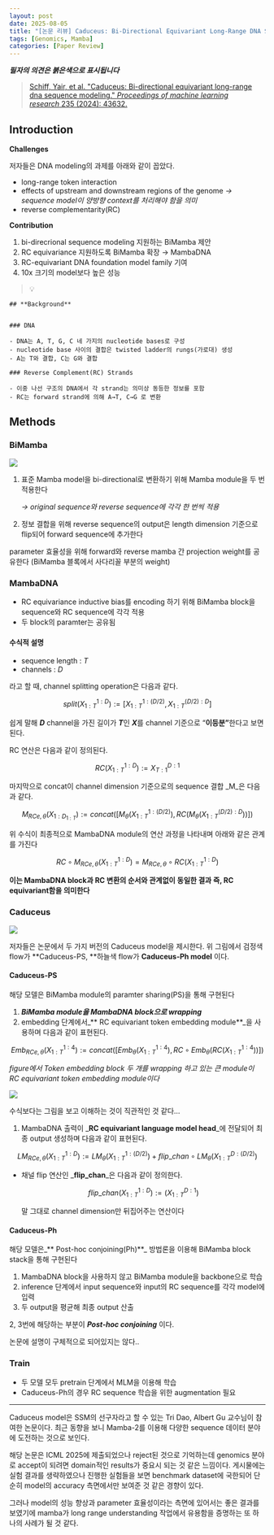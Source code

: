 ```yaml
---
layout: post
date: 2025-08-05
title: "[논문 리뷰] Caduceus: Bi-Directional Equivariant Long-Range DNA Sequence Modeling"
tags: [Genomics, Mamba]
categories: [Paper Review]
---
```


<span class="notion-red">_**필자의 의견은 붉은색으로 표시됩니다**_</span>


> [Schiff, Yair, et al. "Caduceus: Bi-directional equivariant long-range dna sequence modeling." ](https://pmc.ncbi.nlm.nih.gov/articles/PMC12189541/)[_Proceedings of machine learning research_](https://pmc.ncbi.nlm.nih.gov/articles/PMC12189541/)[ 235 (2024): 43632.](https://pmc.ncbi.nlm.nih.gov/articles/PMC12189541/)



## Introduction


**Challenges**


저자들은 DNA modeling의 과제를 아래와 같이 꼽았다.

- long-range token interaction
- effects of upstream and downstream regions of the genome 
_→ sequence model이 양방향 context를 처리해야 함을 의미_
- reverse complementarity(RC)

**Contribution**

1. bi-direcrional sequence modeling 지원하는 BiMamba 제안
1. RC equivariance 지원하도록 BiMamba 확장 → MambaDNA
1. RC-equivariant DNA foundation model family 기여
1. 10x 크기의 model보다 높은 성능

> 💡 


	## **Background**


	### DNA

	- DNA는 A, T, G, C 네 가지의 nucleotide bases로 구성
	- nucleotide base 사이의 결합은 twisted ladder의 rungs(가로대) 생성
	- A는 T와 결합, C는 G와 결합

	### Reverse Complement(RC) Strands

	- 이중 나선 구조의 DNA에서 각 strand는 의미상 동등한 정보를 포함
	- RC는 forward strand에 의해 A→T, C→G 로 변환


## Methods



### BiMamba


![](https://prod-files-secure.s3.us-west-2.amazonaws.com/542b861c-36a8-4051-84e5-8804b6728dba/2c247d59-7815-4980-99f0-8f0d21f445a7/image.png?X-Amz-Algorithm=AWS4-HMAC-SHA256&X-Amz-Content-Sha256=UNSIGNED-PAYLOAD&X-Amz-Credential=ASIAZI2LB466ZJOSHDZL%2F20250907%2Fus-west-2%2Fs3%2Faws4_request&X-Amz-Date=20250907T100105Z&X-Amz-Expires=3600&X-Amz-Security-Token=IQoJb3JpZ2luX2VjEDoaCXVzLXdlc3QtMiJHMEUCIAu0R4fMenvQK9Z3JDhmxo39KA43%2Fe5Apdx8WXPJxhldAiEAiG0zil02eQwFwCU%2FFNsOkGsyPVnvpPy%2FGQcv9%2BYllcAqiAQIo%2F%2F%2F%2F%2F%2F%2F%2F%2F%2F%2FARAAGgw2Mzc0MjMxODM4MDUiDE756AJh8UVs5UbuMSrcAxtMnxcSk0YFD6i0Z8JikFV2Fc6YroPAZ%2F0lEyB1xWtMDJYStnpCNDCpHcgntYx25g8ityg0BQ3lbduyTwbylLHuZxYvjmLckyRSgYitTExSEljwst3tFStyfeOJdIGGOJia2KIpN0DhxuiGOOa%2F9gBhqOrtK9cm3ixvmPT6NiUXcTmnI5ya977P0oK2Fsptcqo2jp00k%2Fb%2BX0dC7edLIEiS2vJACLBV%2B%2F9IoUfM3N0c70RVTNIdQDI9yZTnf9pzwz8oF%2FQ1l%2BxXSqb2b9Vn9ywOh1O3I9oO1FMS%2BQhIvCwjQHOIBbD0oYfIKwb%2FFUvOR%2Bergjva6IJlGhLSOAdnMqlUTNuVEEcGFrjD0DZ%2BDXUSokVVhWJkzzoP%2Bxod7FhlaXN7Vy5WaFGSX%2FBUscdyOC4iDRXjhtBLPAXSf4sSd%2B2Buo%2BX0pMg4c5vH9NWFrhqhu13DF%2FyfSkLbdFT9pS0xB1QnDtNDFD5DXt8We2tXL2QoiqBY4JkThtKpjzvqBqdaREJSJr6f7UnEhhiIWprrmdP3GBgYMjVr9x6LntMYl2sBYRC%2B5Or%2BATA3RfN5%2FYoxDkirOR%2F%2FTLDnYBbycjslDdrJQuGEiAYmNUfvu81xwuLoLV9o%2FCJ0%2FiJriBCMKas9cUGOqUBUohhA2XLb212XRQHub48467TUw25fXLvB0LCGUPP5cXpFWQWTVnGF2B4OYPqW1XyIjgnhPdNwiHS2dyKrdagQ1ruURHn6WODdlIBn%2Bv%2B87cuFShK8jbeqZKXYv8xqkysoQzJty2%2BPfuG7uk8%2B%2F0sP0pmxXbgUulqSgRNZZ7j8dxxsXnTSZOiIXolZDzYHrDeQb8tYszTYrMTMRQ7gzRh7a7XgNzL&X-Amz-Signature=04b96bf990e786d39819484956b38d848c32d85db21b566a99f2d36598a133ba&X-Amz-SignedHeaders=host&x-amz-checksum-mode=ENABLED&x-id=GetObject)

1. 표준 Mamba model을 bi-directional로 변환하기 위해 Mamba module을 두 번 적용한다

	_→ original sequence와 reverse sequence에 각각 한 번씩 적용_

1. 정보 결합을 위해 reverse sequence의 output은 length dimension 기준으로 flip되어 forward sequence에 추가한다

parameter 효율성을 위해 forward와 reverse mamba 간 projection weight를 공유한다 (BiMamba 블록에서 사다리꼴 부분의 weight)



### MambaDNA

- RC equivariance inductive bias를 encoding 하기 위해 BiMamba block을 sequence와 RC sequence에 각각 적용
- 두 block의 paramter는 공유됨


#### 수식적 설명

- sequence length : _T_
- channels : _D_

라고 할 때,  channel splitting operation은 다음과 같다.


$$
split(X^{1:D}_{1:T}):=[X^{1:(D/2)}_{1:T},X^{(D/2):D}_{1:T}]
$$


<span class="notion-red">쉽게 말해 </span><span class="notion-red">_**D**_</span><span class="notion-red"> channel을 가진 길이가 </span><span class="notion-red">_**T**_</span><span class="notion-red">인 </span><span class="notion-red">_**X**_</span><span class="notion-red">를 channel 기준으로 “</span><span class="notion-red">**이등분”**</span><span class="notion-red">한다고 보면 된다.</span>


RC 연산은 다음과 같이 정의된다.


$$
RC(X^{1:D}_{1:T}):=X^{D:1}_{T:1}
$$


마지막으로 concat이 channel dimension 기준으로의 sequence 결합 _M_은 다음과 같다.


$$
M_{RCe,\theta}(X_{1:D_{1:T}}):=concat([M_{\theta}(X^{1:(D/2)}_{1:T}),RC(M_{\theta}(X^{(D/2):D}_{1:T}))])
$$


위 수식이 최종적으로 MambaDNA module의 연산 과정을 나타내며 아래와 같은 관계를 가진다


$$
RC\circ M_{RCe,\theta}(X^{1:D}_{1:T}) = M_{RCe,\theta} \circ RC(X^{1:D}_{1:T})
$$


**이는 MambaDNA block과 RC 변환의 순서와 관계없이 동일한 결과 즉, RC equivariant함을 의미한다**



### Caduceus


![](https://prod-files-secure.s3.us-west-2.amazonaws.com/542b861c-36a8-4051-84e5-8804b6728dba/f94a60d7-8145-473b-aef9-7c68d3ec604a/image.png?X-Amz-Algorithm=AWS4-HMAC-SHA256&X-Amz-Content-Sha256=UNSIGNED-PAYLOAD&X-Amz-Credential=ASIAZI2LB466ZJOSHDZL%2F20250907%2Fus-west-2%2Fs3%2Faws4_request&X-Amz-Date=20250907T100105Z&X-Amz-Expires=3600&X-Amz-Security-Token=IQoJb3JpZ2luX2VjEDoaCXVzLXdlc3QtMiJHMEUCIAu0R4fMenvQK9Z3JDhmxo39KA43%2Fe5Apdx8WXPJxhldAiEAiG0zil02eQwFwCU%2FFNsOkGsyPVnvpPy%2FGQcv9%2BYllcAqiAQIo%2F%2F%2F%2F%2F%2F%2F%2F%2F%2F%2FARAAGgw2Mzc0MjMxODM4MDUiDE756AJh8UVs5UbuMSrcAxtMnxcSk0YFD6i0Z8JikFV2Fc6YroPAZ%2F0lEyB1xWtMDJYStnpCNDCpHcgntYx25g8ityg0BQ3lbduyTwbylLHuZxYvjmLckyRSgYitTExSEljwst3tFStyfeOJdIGGOJia2KIpN0DhxuiGOOa%2F9gBhqOrtK9cm3ixvmPT6NiUXcTmnI5ya977P0oK2Fsptcqo2jp00k%2Fb%2BX0dC7edLIEiS2vJACLBV%2B%2F9IoUfM3N0c70RVTNIdQDI9yZTnf9pzwz8oF%2FQ1l%2BxXSqb2b9Vn9ywOh1O3I9oO1FMS%2BQhIvCwjQHOIBbD0oYfIKwb%2FFUvOR%2Bergjva6IJlGhLSOAdnMqlUTNuVEEcGFrjD0DZ%2BDXUSokVVhWJkzzoP%2Bxod7FhlaXN7Vy5WaFGSX%2FBUscdyOC4iDRXjhtBLPAXSf4sSd%2B2Buo%2BX0pMg4c5vH9NWFrhqhu13DF%2FyfSkLbdFT9pS0xB1QnDtNDFD5DXt8We2tXL2QoiqBY4JkThtKpjzvqBqdaREJSJr6f7UnEhhiIWprrmdP3GBgYMjVr9x6LntMYl2sBYRC%2B5Or%2BATA3RfN5%2FYoxDkirOR%2F%2FTLDnYBbycjslDdrJQuGEiAYmNUfvu81xwuLoLV9o%2FCJ0%2FiJriBCMKas9cUGOqUBUohhA2XLb212XRQHub48467TUw25fXLvB0LCGUPP5cXpFWQWTVnGF2B4OYPqW1XyIjgnhPdNwiHS2dyKrdagQ1ruURHn6WODdlIBn%2Bv%2B87cuFShK8jbeqZKXYv8xqkysoQzJty2%2BPfuG7uk8%2B%2F0sP0pmxXbgUulqSgRNZZ7j8dxxsXnTSZOiIXolZDzYHrDeQb8tYszTYrMTMRQ7gzRh7a7XgNzL&X-Amz-Signature=151070ae786cc9f6bff4e294f8a496f9d7fc31b5f5a083e4737229bac0ec6e79&X-Amz-SignedHeaders=host&x-amz-checksum-mode=ENABLED&x-id=GetObject)


저자들은 논문에서 두 가지 버전의 Caduceus model을 제시한다. 위 그림에서 검정색 flow가 **Caduceus-PS, **하늘색 flow가 **Caduceus-Ph model** 이다.



#### Caduceus-PS


해당 모델은 BiMamba module의 paramter sharing(PS)을 통해 구현된다

1. _**BiMamba module을 MambaDNA block으로 wrapping**_
1. embedding 단계에서_** RC equivariant token embedding module**_을 사용하며 다음과 같이 표현된다.

$$
Emb_{RCe,\theta}(X^{1:4}_{1:T}):=concat([Emb_{\theta}(X^{1:4}_{1:T}),RC \circ Emb_{\theta}(RC(X^{1:4}_{1:T}))])
$$


_figure에서 Token embedding block 두 개를 wrapping 하고 있는 큰 module이 RC equivariant token embedding module이다_


![](https://prod-files-secure.s3.us-west-2.amazonaws.com/542b861c-36a8-4051-84e5-8804b6728dba/b175e4da-71eb-4e91-8c23-a06dabe673c9/image.png?X-Amz-Algorithm=AWS4-HMAC-SHA256&X-Amz-Content-Sha256=UNSIGNED-PAYLOAD&X-Amz-Credential=ASIAZI2LB466ZJOSHDZL%2F20250907%2Fus-west-2%2Fs3%2Faws4_request&X-Amz-Date=20250907T100105Z&X-Amz-Expires=3600&X-Amz-Security-Token=IQoJb3JpZ2luX2VjEDoaCXVzLXdlc3QtMiJHMEUCIAu0R4fMenvQK9Z3JDhmxo39KA43%2Fe5Apdx8WXPJxhldAiEAiG0zil02eQwFwCU%2FFNsOkGsyPVnvpPy%2FGQcv9%2BYllcAqiAQIo%2F%2F%2F%2F%2F%2F%2F%2F%2F%2F%2FARAAGgw2Mzc0MjMxODM4MDUiDE756AJh8UVs5UbuMSrcAxtMnxcSk0YFD6i0Z8JikFV2Fc6YroPAZ%2F0lEyB1xWtMDJYStnpCNDCpHcgntYx25g8ityg0BQ3lbduyTwbylLHuZxYvjmLckyRSgYitTExSEljwst3tFStyfeOJdIGGOJia2KIpN0DhxuiGOOa%2F9gBhqOrtK9cm3ixvmPT6NiUXcTmnI5ya977P0oK2Fsptcqo2jp00k%2Fb%2BX0dC7edLIEiS2vJACLBV%2B%2F9IoUfM3N0c70RVTNIdQDI9yZTnf9pzwz8oF%2FQ1l%2BxXSqb2b9Vn9ywOh1O3I9oO1FMS%2BQhIvCwjQHOIBbD0oYfIKwb%2FFUvOR%2Bergjva6IJlGhLSOAdnMqlUTNuVEEcGFrjD0DZ%2BDXUSokVVhWJkzzoP%2Bxod7FhlaXN7Vy5WaFGSX%2FBUscdyOC4iDRXjhtBLPAXSf4sSd%2B2Buo%2BX0pMg4c5vH9NWFrhqhu13DF%2FyfSkLbdFT9pS0xB1QnDtNDFD5DXt8We2tXL2QoiqBY4JkThtKpjzvqBqdaREJSJr6f7UnEhhiIWprrmdP3GBgYMjVr9x6LntMYl2sBYRC%2B5Or%2BATA3RfN5%2FYoxDkirOR%2F%2FTLDnYBbycjslDdrJQuGEiAYmNUfvu81xwuLoLV9o%2FCJ0%2FiJriBCMKas9cUGOqUBUohhA2XLb212XRQHub48467TUw25fXLvB0LCGUPP5cXpFWQWTVnGF2B4OYPqW1XyIjgnhPdNwiHS2dyKrdagQ1ruURHn6WODdlIBn%2Bv%2B87cuFShK8jbeqZKXYv8xqkysoQzJty2%2BPfuG7uk8%2B%2F0sP0pmxXbgUulqSgRNZZ7j8dxxsXnTSZOiIXolZDzYHrDeQb8tYszTYrMTMRQ7gzRh7a7XgNzL&X-Amz-Signature=0e92d4898a2241316840f229cb314c3fa1c28334ed0c805be711165c55a32b87&X-Amz-SignedHeaders=host&x-amz-checksum-mode=ENABLED&x-id=GetObject)


<span class="notion-red">수식보다는 그림을 보고 이해하는 것이 직관적인 것 같다…</span>

1. MambaDNA 출력이 _**RC equivariant language model head**_에 전달되어 최종 output 생성하며 다음과 같이 표현된다.

$$
LM_{RCe,\theta}(X^{1:D}_{1:T}):= LM_{\theta}(X^{1:(D/2)}_{1:T})+flip\_chan\circ LM_{\theta}(X^{D:(D/2)}_{1:T})
$$

- 채널 flip 연산인 _**flip\_chan**_은 다음과 같이 정의한다.

	$$
	flip\_chan(X^{1:D}_{1:T}):=(X^{D:1}_{1:T})
	$$


	말 그대로 channel dimension만 뒤집어주는 연산이다



#### Caduceus-Ph


해당 모델은_** Post-hoc conjoining(Ph)**_ 방법론을 이용해 BiMamba block stack을 통해 구현된다

1. MambaDNA block을 사용하지 않고 BiMamba module을 backbone으로 학습
1. inference 단계에서 input sequence와 input의 RC sequence를 각각 model에 입력
1. 두 output을 평균해 최종 output 산출

2, 3번에 해당하는 부분이 _**Post-hoc conjoining**_ 이다.


<span class="notion-red">논문에 설명이 구체적으로 되어있지는 않다..</span>



### Train

- 두 모델 모두 pretrain 단계에서 MLM을 이용해 학습
- Caduceus-Ph의 경우 RC sequence 학습을 위한 augmentation 필요

---


<span class="notion-red">Caduceus model은 SSM의 선구자라고 할 수 있는 Tri Dao, Albert Gu 교수님이 참여한 논문이다. 최근 동향을 보니 Mamba-2를 이용해 다양한 sequence 데이터 분야에 도전하는 것으로 보인다.</span>


<span class="notion-red">해당 논문은 ICML 2025에 제출되었으나 reject된 것으로 기억하는데 genomics 분야로 accept이 되려면 domain적인 results가 중요시 되는 것 같은 느낌이다. 게시물에는 실험 결과를 생략하였으나 진행한 실험들을 보면 benchmark dataset에 국한되어 단순히 model의 accuracy 측면에서만 보여준 것 같은 경향이 있다.</span>


<span class="notion-red">그러나 model의 성능 향상과 parameter 효율성이라는 측면에 있어서는 좋은 결과를 보였기에 mamba가 long range understanding 작업에서 유용함을 증명하는 또 하나의 사례가 될 것 같다.</span>


